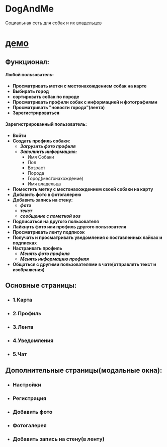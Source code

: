 # DogAndMe
Социальная сеть для собак и их владельцев
# **[демо](https://dog-and-me.firebaseapp.com)**

## Функционал:
#### Любой пользователь:
* **Просматривать метки с местонахождением собак на карте** 
* **Выбирать город**
* **сортировать собак по породе**
* **Просматривать профили собак с информацией и фотографиями**
* **Просматривать "новости города"(лента)**
* **Зарегистрироваться**
#### Зарегистрированный пользователь:

* **Войти**
* **Создать профиль собаки:**
  * ***Загрузить фото профиля***
  * ***Заполнить информацию:***
    * Имя Собаки
    * Пол
    * Возраст
    * Порода
    * Город(местонахождение)
    * Имя владельца
* **Поместить метку с местонахождением своей собаки на карту**
* **Добавить фото в фотогалерею**
* **Добавить запись на стену:**
   * ***фото***
   * ***текст***
   * ***сообщение с пометкой sos***
* **Подписаться на другого пользователя**
* **Лайкнуть фото или профиль другого пользователя**
* **Просматривать ленту подписок**
* **Получать и просматривать уведомления о поставленных лайках и подписках**
* **Настраивать профиль**
  * ***Менять фото профиля***
  * ***Менять информацию профиля***
* **Общаться с другими пользователями в чате(отправлять текст и изображения)**

## Основные страницы:

* ### 1.Карта
* ### 2.Профиль
* ### 3.Лента
* ### 4.Уведомления
* ### 5.Чат

## Дополнительные страницы(модальные окна):

* ### Настройки
* ### Регистрация
* ### Добавить фото
* ### Фотогалерея
* ### Добавить запись на стену(в ленту)

